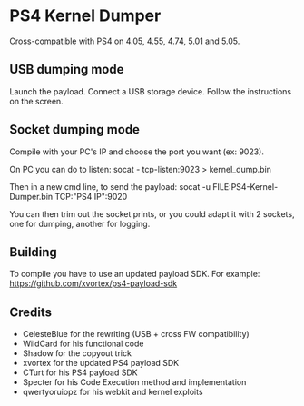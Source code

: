 # PS4 Kernel Dumper

Cross-compatible with PS4 on 4.05, 4.55, 4.74, 5.01 and 5.05.

## USB dumping mode

Launch the payload. Connect a USB storage device. Follow the instructions on the screen.

## Socket dumping mode

Compile with your PC's IP and choose the port you want (ex: 9023).

On PC you can do to listen:
	socat - tcp-listen:9023 > kernel_dump.bin

Then in a new cmd line, to send the payload:
	socat -u FILE:PS4-Kernel-Dumper.bin TCP:"PS4 IP":9020

You can then trim out the socket prints, or you could adapt it with 2 sockets, one for dumping, another for logging.

## Building

To compile you have to use an updated payload SDK. For example: https://github.com/xvortex/ps4-payload-sdk

## Credits

* CelesteBlue for the rewriting (USB + cross FW compatibility)
* WildCard for his functional code
* Shadow for the copyout trick
* xvortex for the updated PS4 payload SDK
* CTurt for his PS4 payload SDK
* Specter for his Code Execution method and implementation
* qwertyoruiopz for his webkit and kernel exploits
